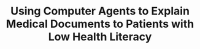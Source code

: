 ---
name: "Using Computer Agents To Explain Medical Documents"
title: "Using Computer Agents to Explain Medical Documents to Patients with Low Health Literacy"
journal: "journal name" 
project: ["A RCT to Reduce Cardiopulmonary Re-hospitalizations", "Computer Agents to Promote Walking in Older Adults with Low Health Literacy", "Health Document Explanation by Relational Agents"]
event: "Patient Education and Counseling, 75(3), 315-320."
authors:
- name: "Bickmore, T."
- name: "Pfiefer, L."
- name: "Paasche-Orlow, M."
year: 2009
resources:
- name: "PEC09"
  src: "PEC09.pdf"
external_url: null
draft: false 
headless: true
---